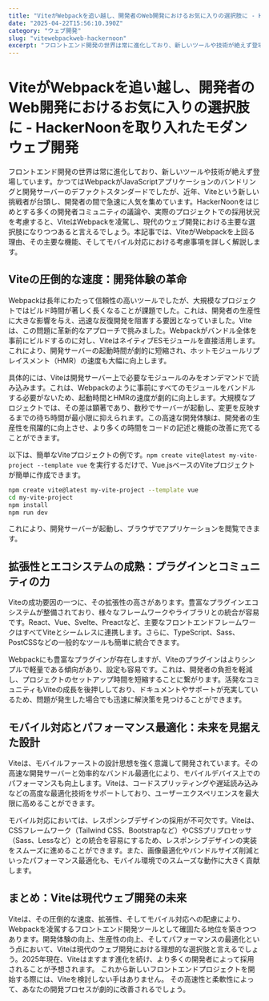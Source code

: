 ```yaml
---
title: "ViteがWebpackを追い越し、開発者のWeb開発におけるお気に入りの選択肢に - HackerNoonを取り入れたモダンウェブ開発"
date: "2025-04-22T15:56:10.390Z"
category: "ウェブ開発"
slug: "vitewebpackweb-hackernoon"
excerpt: "フロントエンド開発の世界は常に進化しており、新しいツールや技術が絶えず登場しています。かつてはWebpackがJavaScriptアプリケーションのバンドリングと開発サーバーのデファクトスタンダードでしたが、近年、Viteという新しい挑戦者が台頭し、開発者の間で急速に人気を集めています。Hacker..."
---
```


# ViteがWebpackを追い越し、開発者のWeb開発におけるお気に入りの選択肢に - HackerNoonを取り入れたモダンウェブ開発

フロントエンド開発の世界は常に進化しており、新しいツールや技術が絶えず登場しています。かつてはWebpackがJavaScriptアプリケーションのバンドリングと開発サーバーのデファクトスタンダードでしたが、近年、Viteという新しい挑戦者が台頭し、開発者の間で急速に人気を集めています。HackerNoonをはじめとする多くの開発者コミュニティの議論や、実際のプロジェクトでの採用状況を考慮すると、ViteはWebpackを凌駕し、現代のウェブ開発における主要な選択肢になりつつあると言えるでしょう。本記事では、ViteがWebpackを上回る理由、その主要な機能、そしてモバイル対応における考慮事項を詳しく解説します。


## Viteの圧倒的な速度：開発体験の革命

Webpackは長年にわたって信頼性の高いツールでしたが、大規模なプロジェクトではビルド時間が著しく長くなることが課題でした。これは、開発者の生産性に大きな影響を与え、迅速な反復開発を阻害する要因となっていました。Viteは、この問題に革新的なアプローチで挑みました。Webpackがバンドル全体を事前にビルドするのに対し、ViteはネイティブESモジュールを直接活用します。これにより、開発サーバーの起動時間が劇的に短縮され、ホットモジュールリプレイスメント（HMR）の速度も大幅に向上します。

具体的には、Viteは開発サーバー上で必要なモジュールのみをオンデマンドで読み込みます。これは、Webpackのように事前にすべてのモジュールをバンドルする必要がないため、起動時間とHMRの速度が劇的に向上します。大規模なプロジェクトでは、その差は顕著であり、数秒でサーバーが起動し、変更を反映するまでの待ち時間が最小限に抑えられます。この高速な開発体験は、開発者の生産性を飛躍的に向上させ、より多くの時間をコードの記述と機能の改善に充てることができます。

以下は、簡単なViteプロジェクトの例です。`npm create vite@latest my-vite-project --template vue` を実行するだけで、Vue.jsベースのViteプロジェクトが簡単に作成できます。

```bash
npm create vite@latest my-vite-project --template vue
cd my-vite-project
npm install
npm run dev
```

これにより、開発サーバーが起動し、ブラウザでアプリケーションを閲覧できます。


## 拡張性とエコシステムの成熟：プラグインとコミュニティの力

Viteの成功要因の一つに、その拡張性の高さがあります。豊富なプラグインエコシステムが整備されており、様々なフレームワークやライブラリとの統合が容易です。React、Vue、Svelte、Preactなど、主要なフロントエンドフレームワークはすべてViteとシームレスに連携します。さらに、TypeScript、Sass、PostCSSなどの一般的なツールも簡単に統合できます。

Webpackにも豊富なプラグインが存在しますが、Viteのプラグインはよりシンプルで軽量である傾向があり、設定も容易です。これは、開発者の負担を軽減し、プロジェクトのセットアップ時間を短縮することに繋がります。活発なコミュニティもViteの成長を後押ししており、ドキュメントやサポートが充実しているため、問題が発生した場合でも迅速に解決策を見つけることができます。


## モバイル対応とパフォーマンス最適化：未来を見据えた設計

Viteは、モバイルファーストの設計思想を強く意識して開発されています。その高速な開発サーバーと効率的なバンドル最適化により、モバイルデバイス上でのパフォーマンスも向上します。Viteは、コードスプリッティングや遅延読み込みなどの高度な最適化技術をサポートしており、ユーザーエクスペリエンスを最大限に高めることができます。

モバイル対応においては、レスポンシブデザインの採用が不可欠です。Viteは、CSSフレームワーク（Tailwind CSS、Bootstrapなど）やCSSプリプロセッサ（Sass、Lessなど）との統合を容易にするため、レスポンシブデザインの実装をスムーズに進めることができます。また、画像最適化やバンドルサイズ削減といったパフォーマンス最適化も、モバイル環境でのスムーズな動作に大きく貢献します。


## まとめ：Viteは現代ウェブ開発の未来

Viteは、その圧倒的な速度、拡張性、そしてモバイル対応への配慮により、Webpackを凌駕するフロントエンド開発ツールとして確固たる地位を築きつつあります。開発体験の向上、生産性の向上、そしてパフォーマンスの最適化という点において、Viteは現代のウェブ開発における理想的な選択肢と言えるでしょう。2025年現在、Viteはますます進化を続け、より多くの開発者によって採用されることが予想されます。  これから新しいフロントエンドプロジェクトを開始する際には、Viteを検討しない手はありません。  その高速性と柔軟性によって、あなたの開発プロセスが劇的に改善されるでしょう。
